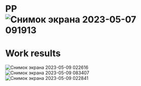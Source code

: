 # PP![Снимок экрана 2023-05-07 091913](https://user-images.githubusercontent.com/109356212/236661243-3f5e692a-a7f2-4d37-be98-7ac345a4b61d.png)
# Work results 
![Снимок экрана 2023-05-09 022616](https://user-images.githubusercontent.com/109356212/236958224-1cd3fc8f-6cde-4c49-8a8a-a1c6e804cfb1.png)
![Снимок экрана 2023-05-09 083407](https://user-images.githubusercontent.com/109356212/237003582-f7603e48-0c1a-4994-a1f9-9c13e0cb7bd4.png)
![Снимок экрана 2023-05-09 022841](https://user-images.githubusercontent.com/109356212/236958450-aeec1f92-a304-45ba-a835-34237bda4295.png)
